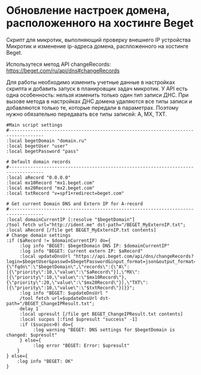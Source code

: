# Обновление настроек домена, расположенного на хостинге Beget
Скрипт для микротик, выполняющий проверку внешнего IP устройства Микротик и изменение ip-адреса домена, распложенного на хостинге Beget.

Использутеся метод API changeRecords: https://beget.com/ru/api/dns#changeRecords

Для работы необходимо изменить учетные данные в настройках скрипта и добавить запуск в планировщик задач микротик. 
У API есть одна особенность: нельзя изменить только один тип записи ДНС. При вызове метода в настройках ДНС домена удаляются все типы записи и добавляются только те, которые передали в параметрах. Поэтому нужно обязательно передавать все типы записей: A, MX, TXT.

```
#Main script settings
#-----------------------------------------------------------------------------------
:local begetDomain "domain.ru"
:local begetUser "user"		
:local begetPassword "pass"

# Default domain records
#-----------------------------------------------------------------------------------
:local aRecord "0.0.0.0"
:local mx10Record "mx1.beget.com"
:local mx20Record "mx2.beget.com"
:local txtRecord "v=spf1+redirect=beget.com"

# Get current Domain DNS and Extern IP for A-record
#-----------------------------------------------------------------------------------
:local domainCurrentIP [:resolve "$begetDomain"]
/tool fetch url="http://ident.me" dst-path="/BEGET_MyExternIP.txt";
:local aRecord [/file get BEGET_MyExternIP.txt contents]
# Change domain settings
:if ($aRecord != $domainCurrentIP) do={
     :log info "BEGET: $begetDomain DNS IP: $domainCurrentIP"
     :log info "BEGET: Current extern IP: $aRecord"     
	 :local updateDnsUrl "https://api.beget.com/api/dns/changeRecords?login=$begetUser&passwd=$begetPassword&input_format=json&output_format=json&input_data={\"fqdn\":\"$begetDomain\",\"records\":{\"A\":[{\"priority\":10,\"value\":\"$aRecord\"}],\"MX\":[{\"priority\":10,\"value\":\"$mx10Record\"},{\"priority\":20,\"value\":\"$mx20Record\"}],\"TXT\":[{\"priority\":10,\"value\":\"$txtRecord\"}]}}";
     :log info "BEGET: $updateDnsUrl "
     /tool fetch url=$updateDnsUrl dst-path="/BEGET_ChangeIPResult.txt";
     delay 1
     :local upresult [/file get BEGET_ChangeIPResult.txt contents] 
     :local sucpos [:find $upresult "success" -1]
     :if ($sucpos>0) do={
	      :log warning "BEGET: DNS settings for $begetDomain is changed: $upresult"          
     } else={
          :log error "BEGET: Error: $upresult"
    }
} else={
    :log info "BEGET: OK"
}
```